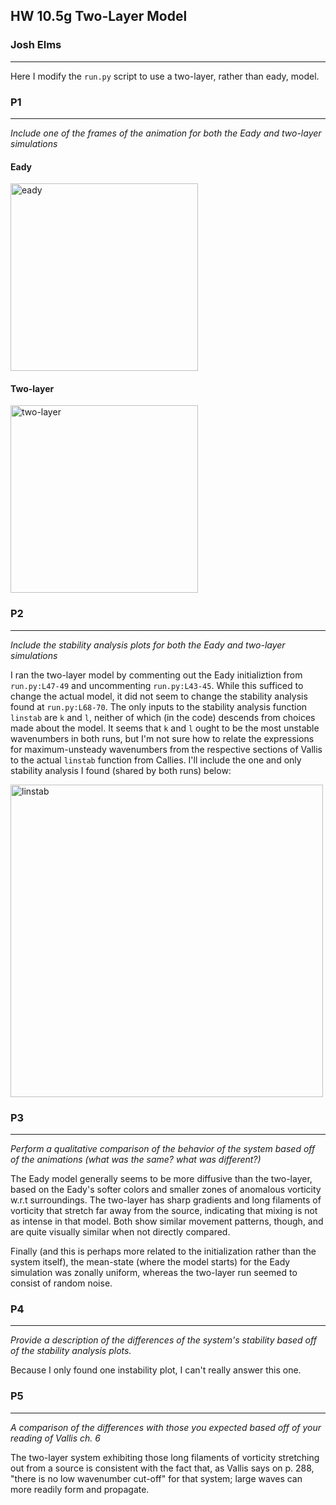 ## HW 10.5g Two-Layer Model
### Josh Elms
---

Here I modify the `run.py` script to use a two-layer, rather than eady, model. 

### P1
---
*Include one of the frames of the animation for both the Eady and two-layer simulations*

#### Eady
<img src="eady/snapshots/000_000000050000000.png" alt="eady" width="300"> 

#### Two-layer
<img src="two-layer/snapshots/000_000000050000000.png" alt="two-layer" width="300">

### P2
--- 
*Include the stability analysis plots for both the Eady and two-layer simulations*

I ran the two-layer model by commenting out the Eady initializtion from `run.py:L47-49` and uncommenting `run.py:L43-45`. While this sufficed to change the actual model, it did not seem to change the stability analysis found at `run.py:L68-70`. The only inputs to the stability analysis function `linstab` are `k` and `l`, neither of which (in the code) descends from choices made about the model. It seems that `k` and `l` ought to be the most unstable wavenumbers in both runs, but I'm not sure how to relate the expressions for maximum-unsteady wavenumbers from the respective sections of Vallis to the actual `linstab` function from Callies. I'll include the one and only stability analysis I found (shared by both runs) below: 

<img src="linstab.png" alt="linstab" width="500">

### P3
---
*Perform a qualitative comparison of the behavior of the system based off of the animations (what was the same? what was different?)*

The Eady model generally seems to be more diffusive than the two-layer, based on the Eady's softer colors and smaller zones of anomalous vorticity w.r.t surroundings. The two-layer has sharp gradients and long filaments of vorticity that stretch far away from the source, indicating that mixing is not as intense in that model. Both show similar movement patterns, though, and are quite visually similar when not directly compared. 

Finally (and this is perhaps more related to the initialization rather than the system itself), the mean-state (where the model starts) for the Eady simulation was zonally uniform, whereas the two-layer run seemed to consist of random noise. 

### P4
---
*Provide a description of the differences of the system's stability based off of the stability analysis plots.*

Because I only found one instability plot, I can't really answer this one. 

### P5
---
*A comparison of the differences with those you expected based off of your reading of Vallis ch. 6*

The two-layer system exhibiting those long filaments of vorticity stretching out from a source is consistent with the fact that, as Vallis says on p. 288, "there is no low wavenumber cut-off" for that system; large waves can more readily form and propagate. 